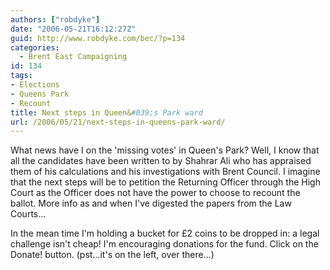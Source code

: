 ```yaml
---
authors: ["robdyke"]
date: "2006-05-21T16:12:27Z"
guid: http://www.robdyke.com/bec/?p=134
categories:
  - Brent East Campaigning
id: 134
tags:
- Elections
- Queens Park
- Recount
title: Next steps in Queen&#039;s Park ward
url: /2006/05/21/next-steps-in-queens-park-ward/
---
```

What news have I on the 'missing votes' in Queen's Park? Well, I know that all the candidates have been written to by Shahrar Ali who has appraised them of his calculations and his investigations with Brent Council. I imagine that the next steps will be to petition the Returning Officer through the High Court as the Officer does not have the power to choose to recount the ballot. More info as and when I've digested the papers from the Law Courts...

In the mean time I'm holding a bucket for £2 coins to be dropped in: a legal challenge isn't cheap! I'm encouraging donations for the fund. Click on the Donate! button. (pst...it's on the left, over there...)